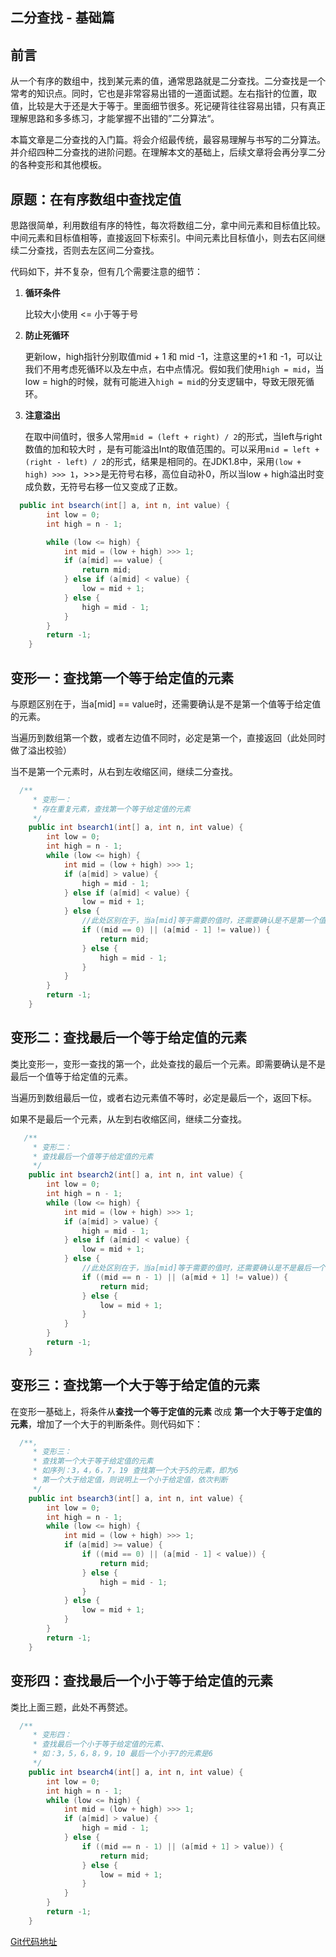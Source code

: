 ## 二分查找 - 基础篇

## 前言

从一个有序的数组中，找到某元素的值，通常思路就是二分查找。二分查找是一个常考的知识点。同时，它也是非常容易出错的一道面试题。左右指针的位置，取值，比较是大于还是大于等于。里面细节很多。死记硬背往往容易出错，只有真正理解思路和多多练习，才能掌握不出错的”二分算法“。

本篇文章是二分查找的入门篇。将会介绍最传统，最容易理解与书写的二分算法。并介绍四种二分查找的进阶问题。在理解本文的基础上，后续文章将会再分享二分的各种变形和其他模板。



## 原题：在有序数组中查找定值

思路很简单，利用数组有序的特性，每次将数组二分，拿中间元素和目标值比较。中间元素和目标值相等，直接返回下标索引。中间元素比目标值小，则去右区间继续二分查找，否则去左区间二分查找。

代码如下，并不复杂，但有几个需要注意的细节：

1. **循环条件**

   比较大小使用 <= 小于等于号

2. **防止死循环**

   更新low，high指针分别取值mid + 1 和 mid -1，注意这里的+1 和 -1，可以让我们不用考虑死循环以及左中点，右中点情况。假如我们使用`high = mid`，当low = high的时候，就有可能进入`high = mid`的分支逻辑中，导致无限死循环。

3. **注意溢出**

   在取中间值时，很多人常用`mid = (left + right) / 2`的形式，当left与right数值的加和较大时 ，是有可能溢出Int的取值范围的。可以采用`mid = left + (right - left) / 2`的形式，结果是相同的。在JDK1.8中，采用`(low + high) >>> 1`，>>>是无符号右移，高位自动补0，所以当low + high溢出时变成负数，无符号右移一位又变成了正数。

```java
  public int bsearch(int[] a, int n, int value) {
        int low = 0;
        int high = n - 1;

        while (low <= high) {
            int mid = (low + high) >>> 1;
            if (a[mid] == value) {
                return mid;
            } else if (a[mid] < value) {
                low = mid + 1;
            } else {
                high = mid - 1;
            }
        }
        return -1;
    }
```



## 变形一：查找第一个等于给定值的元素

与原题区别在于，当a[mid] == value时，还需要确认是不是第一个值等于给定值的元素。

当遍历到数组第一个数，或者左边值不同时，必定是第一个，直接返回（此处同时做了溢出校验）

当不是第一个元素时，从右到左收缩区间，继续二分查找。

```java
  /**
     * 变形一：
     * 存在重复元素，查找第一个等于给定值的元素
     */
    public int bsearch1(int[] a, int n, int value) {
        int low = 0;
        int high = n - 1;
        while (low <= high) {
            int mid = (low + high) >>> 1;
            if (a[mid] > value) {
                high = mid - 1;
            } else if (a[mid] < value) {
                low = mid + 1;
            } else {
                //此处区别在于，当a[mid]等于需要的值时，还需要确认是不是第一个值等于给定值的元素.当遍历到数组第一个数，或者左边值不同时，必定是第一个，直接返回
                if ((mid == 0) || (a[mid - 1] != value)) {
                    return mid;
                } else {
                    high = mid - 1;
                }
            }
        }
        return -1;
    }
```



## 变形二：查找最后一个等于给定值的元素

类比变形一，变形一查找的第一个，此处查找的最后一个元素。即需要确认是不是最后一个值等于给定值的元素。

当遍历到数组最后一位，或者右边元素值不等时，必定是最后一个，返回下标。

如果不是最后一个元素，从左到右收缩区间，继续二分查找。

```java
   /**
     * 变形二：
     * 查找最后一个值等于给定值的元素
     */
    public int bsearch2(int[] a, int n, int value) {
        int low = 0;
        int high = n - 1;
        while (low <= high) {
            int mid = (low + high) >>> 1;
            if (a[mid] > value) {
                high = mid - 1;
            } else if (a[mid] < value) {
                low = mid + 1;
            } else {
                //此处区别在于，当a[mid]等于需要的值时，还需要确认是不是最后一个值等于给定值的元素.当遍历到数组最后一位，或者右边值不同时，符合要求直接返回
                if ((mid == n - 1) || (a[mid + 1] != value)) {
                    return mid;
                } else {
                    low = mid + 1;
                }
            }
        }
        return -1;
    }
```



## 变形三：查找第一个大于等于给定值的元素

在变形一基础上，将条件从**查找一个等于定值的元素** 改成 **第一个大于等于定值的元素**，增加了一个大于的判断条件。则代码如下：

```java
  /**，
     * 变形三：
     * 查找第一个大于等于给定值的元素
     * 如序列：3，4，6，7，19 查找第一个大于5的元素，即为6
     * 第一个大于给定值，则说明上一个小于给定值，依次判断
     */
    public int bsearch3(int[] a, int n, int value) {
        int low = 0;
        int high = n - 1;
        while (low <= high) {
            int mid = (low + high) >>> 1;
            if (a[mid] >= value) {
                if ((mid == 0) || (a[mid - 1] < value)) {
                    return mid;
                } else {
                    high = mid - 1;
                }
            } else {
                low = mid + 1;
            }
        }
        return -1;
    }
```



## 变形四：查找最后一个小于等于给定值的元素

类比上面三题，此处不再赘述。

```java
  /**
     * 变形四：
     * 查找最后一个小于等于给定值的元素、
     * 如：3，5，6，8，9，10 最后一个小于7的元素是6
     */
    public int bsearch4(int[] a, int n, int value) {
        int low = 0;
        int high = n - 1;
        while (low <= high) {
            int mid = (low + high) >>> 1;
            if (a[mid] > value) {
                high = mid - 1;
            } else {
                if ((mid == n - 1) || (a[mid + 1] > value)) {
                    return mid;
                } else {
                    low = mid + 1;
                }
            }
        }
        return -1;
    }
```



[Git代码地址](!https://github.com/icecrea/leetcode/blob/master/src/main/java/com/example/summary/sortalgorithm/BinarySearch.java)
